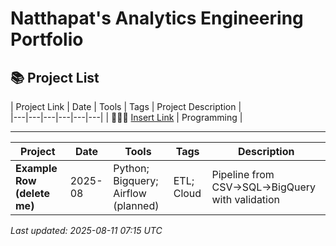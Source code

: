 # Natthapat's Analytics Engineering Portfolio

## 📚 Project List

| Project Link | Date | Tools | Tags | Project Description |    
|---|---|---|---|---|---|
| 👩🏻‍💻 [Insert Link](https://github.com/katiehuangx/CS50P/blob/main/README.md) | Programming | 


***


<!-- PROJECTS_TABLE:START -->
| Project | Date | Tools | Tags | Description |
|---|---|---|---|---|
| **Example Row (delete me)** | 2025-08 | Python; Bigquery; Airflow (planned) | ETL; Cloud | Pipeline from CSV→SQL→BigQuery with validation |
_Last updated: 2025-08-11 07:15 UTC_
<!-- PROJECTS_TABLE:END -->
